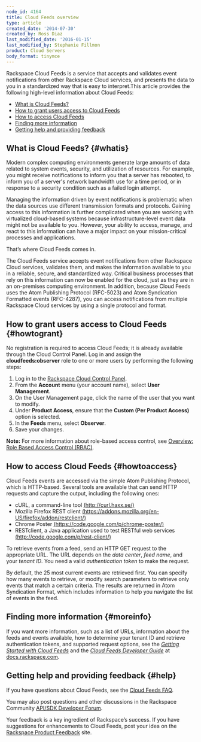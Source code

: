 ```yaml
---
node_id: 4164
title: Cloud Feeds overview
type: article
created_date: '2014-07-30'
created_by: Ross Diaz
last_modified_date: '2016-01-15'
last_modified_by: Stephanie Fillmon
product: Cloud Servers
body_format: tinymce
---
```


Rackspace Cloud Feeds is a service that accepts and validates event
notifications from other Rackspace Cloud services, and presents the data
to you in a standardized way that is easy to interpret.This article
provides the following high-level information about Cloud Feeds:

-   [What is Cloud Feeds?](#whatis)
-   [How to grant users access to Cloud Feeds](#howtogrant)
-   [How to access Cloud Feeds](#howtoaccess)
-   [Finding more information](#moreinfo)
-   [Getting help and providing feedback](#help)

What is Cloud Feeds? {#whatis}
--------------------

Modern complex computing environments generate large amounts of data
related to system events, security, and utilization of resources. For
example, you might receive notifications to inform you that a server has
rebooted, to inform you of a server's network bandwidth use for a time
period, or in response to a security condition such as a failed login
attempt.

Managing the information driven by event notifications is problematic
when the data sources use different transmission formats and protocols.
Gaining access to this information is further complicated when you are
working with virtualized cloud-based systems because
infrastructure-level event data might not be available to you. However,
your ability to access, manage, and react to this information can have a
major impact on your mission-critical processes and applications.

That&rsquo;s where Cloud Feeds comes in.

The Cloud Feeds service accepts event notifications from other Rackspace
Cloud services, validates them, and makes the information available to
you in a reliable, secure, and standardized way. Critical business
processes that rely on this information can now be enabled for the
cloud, just as they are in an on-premises computing environment. In
addition, because Cloud Feeds uses the Atom Publishing Protocol
(RFC-5023) and Atom Syndication Formatted events (RFC-4287), you can
access notifications from multiple Rackspace Cloud services by using a
single protocol and format.

How to grant users access to Cloud Feeds {#howtogrant}
----------------------------------------

No registration is required to access Cloud Feeds; it is already
available through the Cloud Control Panel. Log in and assign the
**cloudfeeds:observer** role to one or more users by performing the
following steps:

1.  Log in to the [Rackspace Cloud Control
    Panel](https://mycloud.rackspace.com/).
2.  From the **Account** menu (your account name), select **User
    Management**.
3.  On the User Management page, click the name of the user that you
    want to modify.
4.  Under **Product Access**, ensure that the **Custom (Per
    Product Access)** option is selected.
5.  In the **Feeds** menu, select **Observer**.
6.  Save your changes.

**Note:** For more information about role-based access control, see
[Overview: Role Based Access Control
(RBAC)](/how-to/overview-role-based-access-control-rbac).

How to access Cloud Feeds {#howtoaccess}
-------------------------

Cloud Feeds events are accessed via the simple Atom Publishing Protocol,
which is HTTP-based. Several tools are available that can send HTTP
requests and capture the output, including the following ones:

-   cURL, a command-line tool
    [(http://curl.haxx.se/)](http://curl.haxx.se/)
-   Mozilla Firefox REST client
    [(https://addons.mozilla.org/en-US/firefox/addon/restclient/)](https://addons.mozilla.org/en-US/firefox/addon/restclient/)
-   Chrome Poster
    [(https://code.google.com/p/chrome-poster/)](https://code.google.com/p/chrome-poster/)
-   RESTclient, a Java application used to test RESTful web services
    [(http://code.google.com/p/rest-client/)](http://code.google.com/p/rest-client/)

To retrieve events from a feed, send an HTTP GET request to the
appropriate URL. The URL depends on the *data center*, *feed name*, and
your *tenant ID*. You need a valid *authentication token* to make the
request.

By default, the 25 most current events are retrieved first. You can
specify how many events to retrieve, or modify search parameters to
retrieve only events that match a certain criteria. The results are
returned in Atom Syndication Format, which includes information to help
you navigate the list of events in the feed.

Finding more information {#moreinfo}
------------------------

If you want more information, such as a list of URLs, information about
the feeds and events available, how to determine your tenant ID and
retrieve authentication tokens, and supported request options, see the
*[Getting Started with Cloud
Feeds](http://docs.rackspace.com/cloud-feeds/api/v1.0/feeds-getting-started/content/index.html)*
and the *[Cloud Feeds Developer
Guide](http://docs.rackspace.com/cloud-feeds/api/v1.0/feeds-devguide/content/index.html)*
at [docs.rackspace.com](http://docs.rackspace.com/).

Getting help and providing feedback {#help}
-----------------------------------

If you have questions about Cloud Feeds, see the [Cloud Feeds
FAQ](/how-to/cloud-feeds-faq).

You may also post questions and other discussions in the Rackspace
Community [API/SDK Developer
Forum](https://community.rackspace.com/developers/f/7.aspx).

Your feedback is a key ingredient of Rackspace&rsquo;s success. If you have
suggestions for enhancements to Cloud Feeds, post your idea on the
[Rackspace Product Feedback](https://feedback.rackspace.com/) site.

